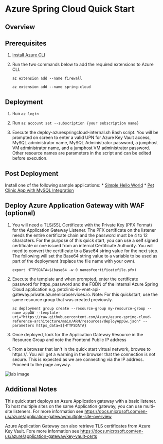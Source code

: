 # Azure Spring Cloud Quick Start

## Overview

## Prerequisites

1. [Install Azure CLI](https://docs.microsoft.com/en-us/cli/azure/install-azure-cli)

2. Run the two commands below to add the required extensions to Azure CLI.

    `az extension add --name firewall`

    `az extension add --name spring-cloud`


## Deployment

1. Run `az login`

2. Run `az account set --subscription {your subscription name}`

3. Execute the deploy-azurespringcloud-internal.sh Bash script.  You will be prompted on screen to enter a valid UPN for Azure Key Vault access, MySQL administrator name, MySQL Administrator password, a jumphost VM administrator name, and a jumphost VM administrator password.  Other resource names are parameters in the script and can be edited before execution.


## Post Deployment

Install one of the following sample applications:
    * [Simple Hello World](https://docs.microsoft.com/en-us/azure/spring-cloud/spring-cloud-quickstart?tabs=Azure-CLI&pivots=programming-language-java)
    * [Pet Clinic App with MySQL Integration](https://github.com/azure-samples/spring-petclinic-microservices)

## Deploy Azure Application Gateway with WAF (optional)

1. You will need a TLS/SSL Certificate with the Private Key (PFX Format) for the Application Gateway Listener. The PFX certificate on the listener needs the entire certificate chain and the password must be 4 to 12 characters. For the purpose of this quick start, you can use a self signed certificate or one issued from an internal Certificate Authority. You will need to convert the certificate to a Base64 string value for the next step. The following will set the Base64 string value to a variable to be used as part of the deployment (replace the file name with your own).

    `export HTTPSDATA=$(base64 -w 0 nameofcertificatefile.pfx)`

2. Execute the template and when prompted, enter the certificate password for https_password and the FQDN of the internal Azure Spring Cloud application e.g. petclinic-in-vnet-api-gateway.private.azuremicroservices.io. Note: For this quickstart, use the same resource group that was created previously.

    `az deployment group create --resource-group my-resource-group --name appGW --template-uri="https://raw.githubusercontent.com/Azure/azure-spring-cloud-reference-architecture/main/ARM/resources/deployAppGw.json" --parameters https_data=${HTTPSDATA}`

3. Once deployed, look for the Application Gateway Resource in the Resource Group and note the Frontend Public IP address

4. From a browser that isn't in the quick start virtual network, browse to https://<publicIPofAppGW>. You will get a warning in the browser that the connection is not secure. This is expected as we are connecting via the IP address. Proceed to the page anyway.

![lab image](https://github.com/Azure/azure-spring-cloud-reference-architecture/blob/main/ARM/images/Petclinic-External.jpeg)

## Additional Notes

This quick start deploys an Azure Application gateway with a basic listener. To host multiple sites on the same Application gateway, you can use multi-site listeners. For more information see https://docs.microsoft.com/en-us/azure/application-gateway/multiple-site-overview

Azure Application Gateway can also retrieve TLS certificates from Azure Key Vault. Fore more information see https://docs.microsoft.com/en-us/azure/application-gateway/key-vault-certs 
